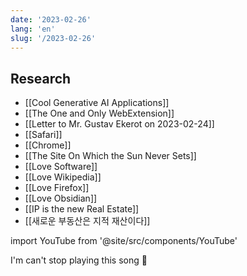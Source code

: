 ```yaml
---
date: '2023-02-26'
lang: 'en'
slug: '/2023-02-26'
---
```


## Research

- [[Cool Generative AI Applications]]
- [[The One and Only WebExtension]]
- [[Letter to Mr. Gustav Ekerot on 2023-02-24]]
- [[Safari]]
- [[Chrome]]
- [[The Site On Which the Sun Never Sets]]
- [[Love Software]]
- [[Love Wikipedia]]
- [[Love Firefox]]
- [[Love Obsidian]]
- [[IP is the new Real Estate]]
- [[새로운 부동산은 지적 재산이다]]

import YouTube from '@site/src/components/YouTube'

I'm can't stop playing this song 🥺

<YouTube id="9qRCARM_LfE"/>

